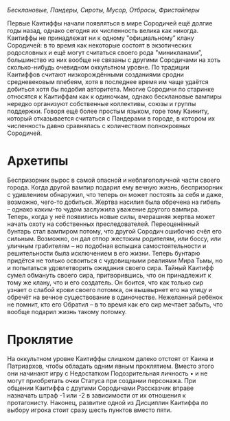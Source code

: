 *Бесклановые, Пандеры, Сироты, Мусор, Отбросы, Фристайлеры*

Первые Каитиффы начали появляться в мире Сородичей ещё долгие годы назад, однако сегодня их численность велика как никогда. Каитиффы не принадлежат ни к одному "официальному” клану Сородичей: в то время как некоторые состоят в экзотических родословных и ещё могут считаться своего рода "миникланами”, большинство из них вообще не связаны с другими Сородичами на хоть сколько-нибудь очевидном оккультном уровне.
По традиции Каитиффов считают низкорождёнными созданиями сродни средневековым плебеям, хотя в последнее время им чаще удаётся добиться хотя бы подобия авторитета.
Многие Сородичи по старинке относятся к Каитиффам как к одиночкам, однако бесклановые вампиры нередко организуют собственные коллективы, союзы и группы поддержки. Говоря ещё более простым языком, горе тому Каиниту, который отказывается считаться с Пандерами в городе, в котором их численность давно сравнялась с количеством полнокровных Сородичей.

# Архетипы

Беспризорник вырос в самой опасной и неблагополучной части своего города. Когда другой вампир подарил ему вечную жизнь, беспризорник с удивлением обнаружил, что теперь он может постоять за себя и даже, возможно, чего-то добиться.
Жертва насилия была обречена на гибель – однако каким-то чудом заслужила уважение другого вампира. Теперь, когда у неё появились новые силы, вчерашняя жертва может начать охоту на собственных преследователей.
Переоценённый бунтарь стал вампиром потому, что другой Сородич ошибочно счёл его сильным. Возможно, он дал отпор жестоким родителям, или боссу, или уличным грабителям – но подобная вспышка самостоятельности и решительности была исключением в его жизни. Теперь бунтарю придётся не только освоиться с чудовищными реалиями Мира Тьмы, но и попытаться удовлетворить ожидания своего сира.
Тайный Каитифф сумел обмануть своего сира, притворившись, что он принадлежит к тому же клану, что и его создатель. Он боится, что как только сир узнает о слабой крови своего потомка, он вышвырнет его на улицу и обречёт на вечное существование в одиночестве.
Нежеланный ребёнок не помнит, кто его Обратил – в то время как его сир мечтает забыть, что вообще подарил жизнь такому потомку.

# Проклятие

На оккультном уровне Каитиффы слишком далеко отстоят от Каина и Патриархов, чтобы обладать одним явным проклятием. Вместо этого они начинают игру с Недостатком Подозрительная личность • и не могут приобретать очки Статуса при создании персонажа. При общении Каитиффа с другими Сородичами Рассказчик вправе назначать штраф -1 или -2 в зависимости от их отношения к протагонисту.
Наконец, развитие одной из Дисциплин Каитиффа по выбору игрока стоит сразу шесть пунктов вместо пяти.